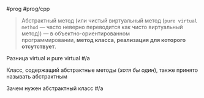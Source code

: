 #prog #prog/cpp 

> Абстрактный метод (или чистый виртуальный метод (`pure virtual method` — часто неверно переводится как чисто виртуальный метод)) — в объектно-ориентированном программировании, **метод класса, реализация для которого отсутствует**.

Разница virtual и pure virtual #/a

Класс, содержащий абстрактные методы (*хотя бы один*), также принято называть абстрактным

Зачем нужен абстрактный класс  #/a